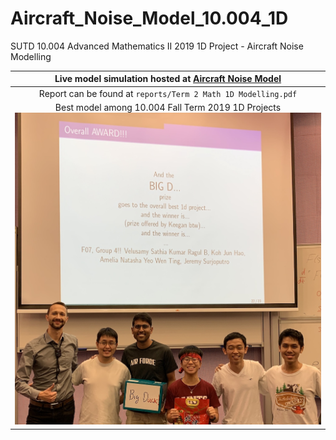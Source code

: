 # Aircraft_Noise_Model_10.004_1D
SUTD 10.004 Advanced Mathematics II 2019 1D Project - Aircraft Noise Modelling

| Live model simulation hosted at [Aircraft Noise Model](https://ragulbalaji.github.io/Aircraft_Noise_Model_10.004_1D/) |
| :----------------------------------------------------------: |
| Report can be found at `reports/Term 2 Math 1D Modelling.pdf` |
| Best model among 10.004 Fall Term 2019 1D Projects<br>![BigDuck](assets/BigDuck.jpg) |
